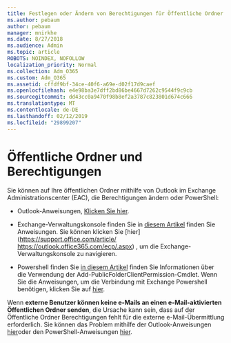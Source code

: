 ```yaml
---
title: Festlegen oder Ändern von Berechtigungen für Öffentliche Ordner
ms.author: pebaum
author: pebaum
manager: mnirkhe
ms.date: 8/27/2018
ms.audience: Admin
ms.topic: article
ROBOTS: NOINDEX, NOFOLLOW
localization_priority: Normal
ms.collection: Adm_O365
ms.custom: Adm_O365
ms.assetid: cffdf9bf-34ce-40f6-a69e-d02f17d9caef
ms.openlocfilehash: e4e98ba3e7dff2bd86be4667d7262c9544f9c9cb
ms.sourcegitcommit: dd43cc0a9470f98b8ef2a3787c823801d674c666
ms.translationtype: MT
ms.contentlocale: de-DE
ms.lasthandoff: 02/12/2019
ms.locfileid: "29899207"
---
```

# <a name="permissions-and-public-folders"></a>Öffentliche Ordner und Berechtigungen

Sie können auf Ihre öffentlichen Ordner mithilfe von Outlook im Exchange Administrationscenter (EAC), die Berechtigungen ändern oder PowerShell:
  
- Outlook-Anweisungen, [Klicken Sie hier](https://support.office.com/article/Set-or-change-permissions-for-a-public-folder-b2e0440c-7873-48ec-9ff2-b1a20b723005.aspx).
    
- Exchange-Verwaltungskonsole finden Sie in [diesem Artikel](https://technet.microsoft.com/library/jj651147%28v=exchg.150%29.aspx.aspx#Anchor_1) finden Sie Anweisungen. Sie können klicken Sie [hier](https://support.office.com/article/ https://outlook.office365.com/ecp/.aspx) , um die Exchange-Verwaltungskonsole zu navigieren. 
    
- Powershell finden Sie [in diesem Artikel](https://technet.microsoft.com/library/bb124743%28v=exchg.160%29.aspx.aspx) finden Sie Informationen über die Verwendung der Add-PublicFolderClientPermission-Cmdlet. Wenn Sie die Anweisungen, um die Verbindung mit Exchange Powershell benötigen, klicken Sie auf [hier](https://technet.microsoft.com/library/jj984289%28v=exchg.160%29.aspx.aspx).
    
Wenn **externe Benutzer können keine e-Mails an einen e-Mail-aktivierten Öffentlichen Ordner senden**, die Ursache kann sein, dass auf der Öffentliche Ordner Berechtigungen fehlt für die externe e-Mail-Übermittlung erforderlich. Sie können das Problem mithilfe der Outlook-Anweisungen [hier](https://technet.microsoft.com/library/aa997560%28v=exchg.150%29.aspx.aspx#Anchor_1)oder den PowerShell-Anweisungen [hier](https://support.microsoft.com/help/2984402/-5.7.1-smtp-550-5.7.1-resolver.rst.authrequired-nondelivery-report-when-external-users-try-to-send-mail-to-mail-enabled-public-folders-in-office-365.aspx).
  

